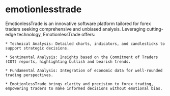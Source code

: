 # emotionlesstrade
 EmotionlessTrade is an innovative software platform tailored for forex traders seeking comprehensive and unbiased analysis. Leveraging cutting-edge technology, EmotionlessTrade offers:

    * Technical Analysis: Detailed charts, indicators, and candlesticks to support strategic decisions.

    * Sentimental Analysis: Insights based on the Commitment of Traders (COT) reports, highlighting bullish and bearish trends.

    * Fundamental Analysis: Integration of economic data for well-rounded trading perspectives.

    * EmotionlessTrade brings clarity and precision to forex trading, empowering traders to make informed decisions without emotional bias.
